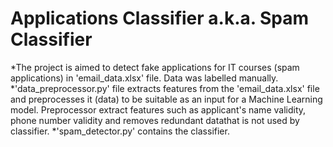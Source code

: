 # Applications Classifier a.k.a. Spam Classifier

*The project is aimed to detect fake applications for IT courses (spam applications) in 'email_data.xlsx' file. Data was labelled manually. 
*'data_preprocessor.py' file extracts features from the 'email_data.xlsx' file and preprocesses it (data) to be suitable as an input for a Machine Learning model. Preprocessor extract features such as applicant's name validity, phone number validity and removes redundant datathat is not used by classifier.
*'spam_detector.py' contains the classifier.
